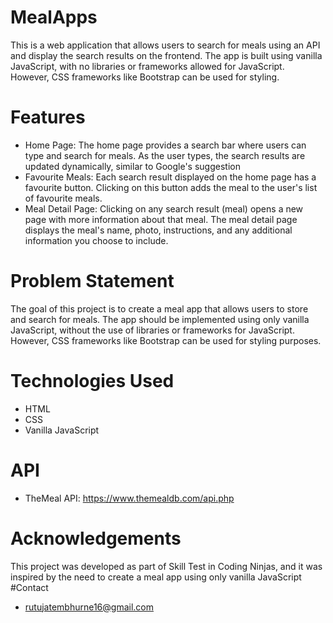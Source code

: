 # MealApps
This is a web application that allows users to search for meals using an API and display the search results on the frontend. 
The app is built using vanilla JavaScript, with no libraries or frameworks allowed for JavaScript. However, CSS frameworks like Bootstrap can be used for styling.
# Features
* Home Page: The home page provides a search bar where users can type and search for meals. As the user types, the search results are updated dynamically, similar to Google's suggestion
* Favourite Meals: Each search result displayed on the home page has a favourite button. Clicking on this button adds the meal to the user's list of favourite meals.
* Meal Detail Page: Clicking on any search result (meal) opens a new page with more information about that meal. 
  The meal detail page displays the meal's name, photo, instructions, and any additional information you choose to include.
 # Problem Statement
  The goal of this project is to create a meal app that allows users to store and search for meals. 
  The app should be implemented using only vanilla JavaScript, without the use of libraries or frameworks for JavaScript. 
  However, CSS frameworks like Bootstrap can be used for styling purposes.

# Technologies Used
 * HTML
 * CSS
 * Vanilla JavaScript
# API
 * TheMeal API: https://www.themealdb.com/api.php

# Acknowledgements
This project was developed as part of Skill Test in Coding Ninjas, and it was inspired by the need to create a meal app using only vanilla JavaScript
#Contact
* rutujatembhurne16@gmail.com
